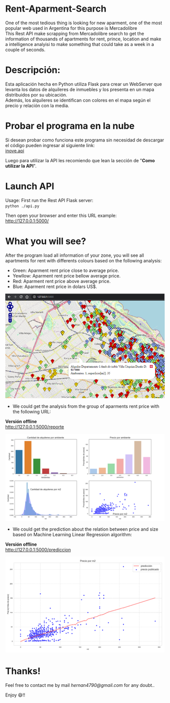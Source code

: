 # Rent-Aparment-Search
One of the most tedious thing is looking for new aparment, one of the most popular web used in Argentina for this purpose is Mercadolibre\
This Rest API make scrapping from Mercadolibre search to get the information of thousands of apartments for rent, prince, location and make a intelligence analyisi to make something that could take as a week in a couple of seconds.

# Descripción:
Esta aplicación hecha en Python utiliza Flask para crear un WebServer que levanta los datos de alquileres de inmuebles
y los presenta en un mapa distribuidos por su ubicación.\
Además, los alquileres se identifican con colores en el mapa según el precio y relación con la media.

# Probar el programa en la nube
Si desean probar como funciona este programa sin necesidad de descargar el código pueden ingresar al siguiente link:\
[inove.api](http://inove.pythonanywhere.com/)

Luego para utilizar la API les recomiendo que lean la sección de "__Como utilizar la API__".

# Launch API
Usage:
First run the Rest API Flask server:\
`python ./api.py`

Then open your browser and enter this URL example:\
http://127.0.0.1:5000/

# What you will see?
After the program load all information of your zone, you will see all apartments for rent with differents colours based on the following analysis:
- Green: Aparment rent price close to average price.
- Yewllow: Aparment rent price bellow average price.
- Red: Aparment rent price above average price.
- Blue: Aparment rent price in dolars US$.

![Inove banner](/images/map.png)

- We could get the analysis from the group of aparments rent price with the following URL:

__Versión offline__\
http://127.0.0.1:5000/reporte

![Inove banner](/images/reporte.png)

- We could get the prediction about the relation between price and size based on Machine Learning Linear Regression algorithm:

__Versión offline__\
http://127.0.0.1:5000/prediccion

![Inove banner](/images/prediccion.png)

# Thanks!

Feel free to contact me by mail _hernan4790@gmail.com_ for any doubt..

Enjoy :smile:!!
